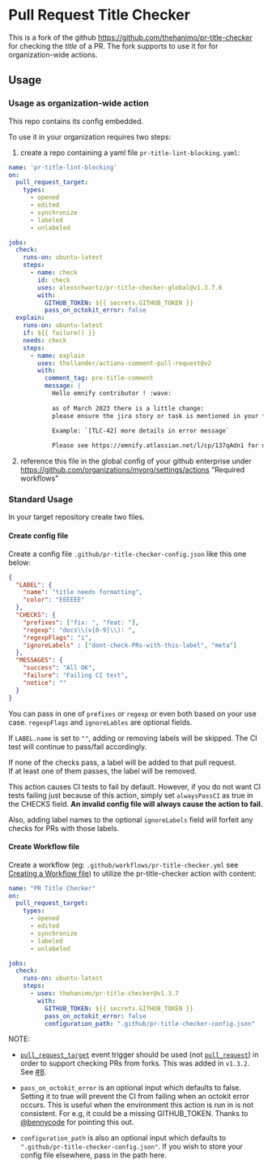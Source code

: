 # Pull Request Title Checker

This is a fork of the github https://github.com/thehanimo/pr-title-checker for checking the _title_ of a PR.
The fork supports to use it for for organization-wide actions.

## Usage

### Usage as organization-wide action

This repo contains its config embedded.

To use it in your organization requires two steps:
1. create a repo containing a yaml file `pr-title-lint-blocking.yaml`:
```yaml
name: 'pr-title-lint-blocking'
on:
  pull_request_target:
    types:
      - opened
      - edited
      - synchronize
      - labeled
      - unlabeled

jobs:
  check:
    runs-on: ubuntu-latest
    steps:
      - name: check
        id: check
        uses: alexschwartz/pr-title-checker-global@v1.3.7.6
        with:
          GITHUB_TOKEN: ${{ secrets.GITHUB_TOKEN }}
          pass_on_octokit_error: false
  explain:
    runs-on: ubuntu-latest
    if: ${{ failure() }}
    needs: check
    steps:
      - name: explain
        uses: thollander/actions-comment-pull-request@v2
        with:
          comment_tag: pre-title-comment
          message: |
            Hello emnify contributor ! :wave: 
            
            as of March 2023 there is a little change: 
            please ensure the jira story or task is mentioned in your **_PR title_** and the **_merge commit_**.
    
            Example: `[TLC-42] more details in error message`

            Please see https://emnify.atlassian.net/l/cp/137qAdn1 for details.
```
2. reference this file in the global config of your github enterprise under https://github.com/organizations/myorg/settings/actions "Required workflows"

### Standard Usage

In your target repository create two files.

#### Create config file

Create a config file `.github/pr-title-checker-config.json` like this one below:

```json
{
  "LABEL": {
    "name": "title needs formatting",
    "color": "EEEEEE"
  },
  "CHECKS": {
    "prefixes": ["fix: ", "feat: "],
    "regexp": "docs\\(v[0-9]\\): ",
    "regexpFlags": "i",
    "ignoreLabels" : ["dont-check-PRs-with-this-label", "meta"]
  },
  "MESSAGES": {
    "success": "All OK",
    "failure": "Failing CI test",
    "notice": ""
  }
}
```
You can pass in one of `prefixes` or `regexp` or even both based on your use case. `regexpFlags` and `ignoreLables` are optional fields.

If `LABEL.name` is set to `""`, adding or removing labels will be skipped. The CI test will continue to pass/fail accordingly.

If none of the checks pass, a label will be added to that pull request. \
If at least one of them passes, the label will be removed.

This action causes CI tests to fail by default. However, if you do not want CI tests failing just because of this action, simply set `alwaysPassCI` as true in the CHECKS field. **An invalid config file will always cause the action to fail.**

Also, adding label names to the optional `ignoreLabels` field will forfeit any checks for PRs with those labels.

#### Create Workflow file

Create a workflow (eg: `.github/workflows/pr-title-checker.yml` see [Creating a Workflow file](https://help.github.com/en/articles/configuring-a-workflow#creating-a-workflow-file)) to utilize the pr-title-checker action with content:

```yaml
name: "PR Title Checker"
on:
  pull_request_target:
    types:
      - opened
      - edited
      - synchronize
      - labeled
      - unlabeled

jobs:
  check:
    runs-on: ubuntu-latest
    steps:
      - uses: thehanimo/pr-title-checker@v1.3.7
        with:
          GITHUB_TOKEN: ${{ secrets.GITHUB_TOKEN }}
          pass_on_octokit_error: false
          configuration_path: ".github/pr-title-checker-config.json"
```
NOTE:
* [`pull_request_target`](https://docs.github.com/en/actions/learn-github-actions/events-that-trigger-workflows#pull_request_target) event trigger should be used (not [`pull_request`](https://docs.github.com/en/actions/learn-github-actions/events-that-trigger-workflows#pull_request)) in order to support checking PRs from forks. This was added in `v1.3.2`. See [#8](https://github.com/thehanimo/pr-title-checker/issues/8).
* `pass_on_octokit_error` is an optional input which defaults to false. Setting it to true will prevent the CI from failing when an octokit error occurs. This is useful when the environment this action is run in is not consistent. For e.g, it could be a missing GITHUB_TOKEN. Thanks to [@bennycode](https://github.com/bennycode) for pointing this out.

* `configuration_path` is also an optional input which defaults to `".github/pr-title-checker-config.json"`. If you wish to store your config file elsewhere, pass in the path here.
